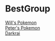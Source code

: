# BestGroup

[Will's Pokemon](salamence.md)  
[Peter's Pokemon](squirtle.md)  
[Darkrai](https://encrypted-tbn0.gstatic.com/images?q=tbn:ANd9GcQBFE1Iu59ZqmG_GdDvvtMMaURcTRsCg6i2B-gKG-QctcPiXSDyI3H-HLBE_yvsNnzQv08:cdn.shopify.com/s/files/1/1715/6019/products/DarkraiGX_fb39d3e8-a0f1-4a23-9417-cfb0c5989d5b_1024x.jpg%3Fv%3D1595519133&usqp=CAU)

